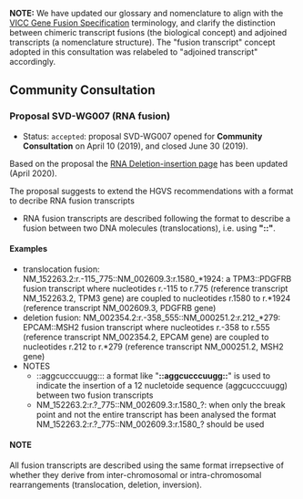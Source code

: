**NOTE:** We have updated our glossary and nomenclature to align with the [VICC Gene Fusion Specification](https://fusions.cancervariants.org/en/latest) terminology, and clarify the distinction between chimeric transcript fusions (the biological concept) and adjoined transcripts (a nomenclature structure). The "fusion transcript" concept adopted in this consultation was relabeled to "adjoined transcript" accordingly.

## Community Consultation

### Proposal SVD-WG007 (RNA fusion)

- Status: <code class="spot1">accepted</code>: proposal SVD-WG007 opened for **Community Consultation** on April 10 (2019), and closed June 30 (2019).

Based on the proposal the [RNA Deletion-insertion page](../recommendations/RNA/delins.md) has been updated (April 2020).

The proposal suggests to extend the HGVS recommendations with a format to decribe RNA fusion transcripts

- RNA fusion transcripts are described following the format to describe a fusion between two DNA molecules (translocations), i.e. using **"::"**.

#### Examples

- translocation fusion: NM_152263.2:r.-115_775::NM_002609.3:r.1580\_\*1924: a TPM3::PDGFRB fusion transcript where nucleotides r.-115 to r.775 (reference transcript NM_152263.2, TPM3 gene) are coupled to nucleotides r.1580 to r.\*1924 (reference transcript NM_002609.3, PDGFRB gene)
- deletion fusion: NM_002354.2:r.-358_555::NM_000251.2:r.212\_\*279: EPCAM::MSH2 fusion transcript where nucleotides r.-358 to r.555 (reference transcript NM_002354.2, EPCAM gene) are coupled to nucleotides r.212 to r.\*279 (reference transcript NM_000251.2, MSH2 gene)
- NOTES
    - ::aggcucccuugg::: a format like "**::aggcucccuugg::**" is used to indicate the insertion of a 12 nucletoide sequence (aggcucccuugg) between two fusion transcripts
    - NM_152263.2:r.?\_775::NM_002609.3:r.1580\_?: when only the break point and not the entire transcript has been analysed the format NM_152263.2:r.?\_775::NM_002609.3:r.1580\_? should be used

#### NOTE

All fusion transcripts are described using the same format irrepsective of whether they derive from inter-chromosomal or intra-chromosomal rearrangements (translocation, deletion, inversion).
